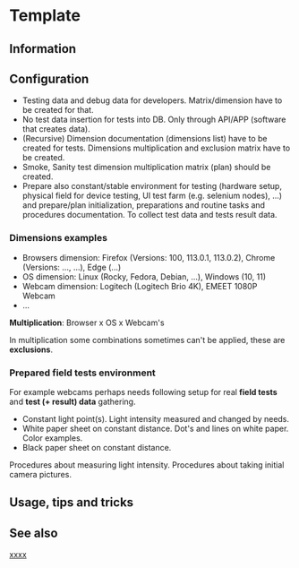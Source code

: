 # Template

## Information

## Configuration

* Testing data and debug data for developers. Matrix/dimension have to be created for that.
* No test data insertion for tests into DB. Only through API/APP (software that creates data).
* (Recursive) Dimension documentation (dimensions list) have to be created for tests. Dimensions multiplication and
  exclusion matrix have to be created.
* Smoke, Sanity test dimension multiplication matrix (plan) should be created.
* Prepare also constant/stable environment for testing (hardware setup, physical field for device testing, UI test
  farm (e.g. selenium nodes), ...) and prepare/plan initialization, preparations and routine tasks and procedures
  documentation. To collect test data and tests result data.

### Dimensions examples

* Browsers dimension: Firefox (Versions: 100, 113.0.1, 113.0.2), Chrome (Versions: ..., ...), Edge (...)
* OS dimension: Linux (Rocky, Fedora, Debian, ...), Windows (10, 11)
* Webcam dimension: Logitech (Logitech Brio 4K), EMEET 1080P Webcam
* ...

**Multiplication**: Browser x OS x Webcam's

In multiplication some combinations sometimes can't be applied, these are **exclusions**.

### Prepared field tests environment

For example webcams perhaps needs following setup for real **field tests** and **test (+ result) data** gathering.

* Constant light point(s). Light intensity measured and changed by needs.
* White paper sheet on constant distance. Dot's and lines on white paper. Color examples.
* Black paper sheet on constant distance.

Procedures about measuring light intensity. Procedures about taking initial camera pictures.

## Usage, tips and tricks

## See also

[xxxx](http://yyyyy)

